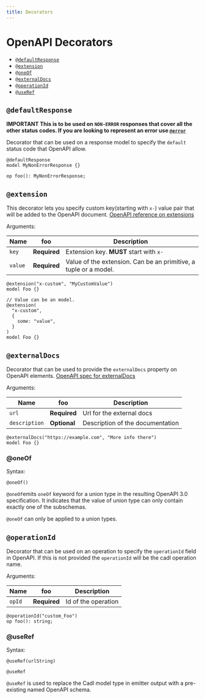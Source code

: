 ```yaml
---
title: Decorators
---
```


# OpenAPI Decorators

- [`@defaultResponse`](#defaultresponse)
- [`@extension`](#extension)
- [`@oneOf`](#oneof)
- [`@externalDocs`](#externaldocs)
- [`@operationId`](#operationid)
- [`@useRef`](#useref)

## `@defaultResponse`

**IMPORTANT This is to be used on `NON-ERROR` responses that cover all the other status codes. If you are looking to represent an error use [`@error`](https://microsoft.github.io/cadl/docs/standard-library/built-in-decorators/#error)**

Decorator that can be used on a response model to specify the `default` status code that OpenAPI allow.

```cadl
@defaultResponse
model MyNonErrorResponse {}

op foo(): MyNonErrorResponse;
```

## `@extension`

This decorator lets you specify custom key(starting with `x-`) value pair that will be added to the OpenAPI document.
[OpenAPI reference on extensions](https://github.com/OAI/OpenAPI-Specification/blob/3.0.3/versions/3.0.3.md#specificationExtensions)

Arguments:

| Name    | foo          | Description                                                      |
| ------- | ------------ | ---------------------------------------------------------------- |
| `key`   | **Required** | Extension key. **MUST** start with `x-`                          |
| `value` | **Required** | Value of the extension. Can be an primitive, a tuple or a model. |

```cadl
@extension("x-custom", "MyCustomValue")
model Foo {}

// Value can be an model.
@extension(
  "x-custom",
  {
    some: "value",
  }
)
model Foo {}
```

## `@externalDocs`

Decorator that can be used to provide the `externalDocs` property on OpenAPI elements.
[OpenAPI spec for externalDocs](https://github.com/OAI/OpenAPI-Specification/blob/3.0.3/versions/3.0.3.md#externalDocumentationObject)

Arguments:

| Name          | foo          | Description                      |
| ------------- | ------------ | -------------------------------- |
| `url`         | **Required** | Url for the external docs        |
| `description` | **Optional** | Description of the documentation |

```cadl
@externalDocs("https://example.com", "More info there")
model Foo {}
```

### @oneOf

Syntax:

```cadl
@oneOf()
```

`@oneOf`emits `oneOf` keyword for a union type in the resulting OpenAPI 3.0 specification. It indicates that the value of union type can only contain exactly one of the subschemas.

`@oneOf` can only be applied to a union types.

## `@operationId`

Decorator that can be used on an operation to specify the `operationId` field in OpenAPI. If this is not provided the `operationId` will be the cadl operation name.

Arguments:

| Name   | foo          | Description         |
| ------ | ------------ | ------------------- |
| `opId` | **Required** | Id of the operation |

```cadl
@operationId("custom_Foo")
op foo(): string;
```

### @useRef

Syntax:

```cadl
@useRef(urlString)
```

`@useRef`

`@useRef` is used to replace the Cadl model type in emitter output with a pre-existing named OpenAPI schema.

